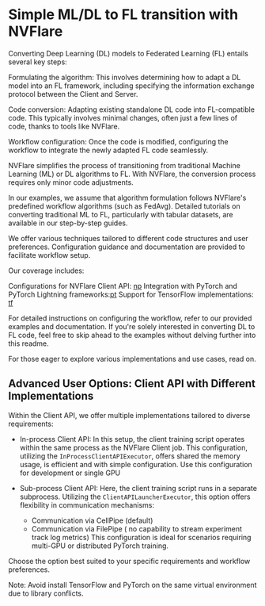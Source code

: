 # Simple ML/DL to FL transition with NVFlare


Converting Deep Learning (DL) models to Federated Learning (FL) entails several key steps:

Formulating the algorithm: This involves determining how to adapt a DL model into an FL framework, including specifying the information exchange protocol between the Client and Server.

Code conversion: Adapting existing standalone DL code into FL-compatible code. This typically involves minimal changes, often just a few lines of code, thanks to tools like NVFlare.

Workflow configuration: Once the code is modified, configuring the workflow to integrate the newly adapted FL code seamlessly.

NVFlare simplifies the process of transitioning from traditional Machine Learning (ML) or DL algorithms to FL. With NVFlare, the conversion process requires only minor code adjustments.

In our examples, we assume that algorithm formulation follows NVFlare's predefined workflow algorithms (such as FedAvg). Detailed tutorials on converting traditional ML to FL, particularly with tabular datasets, are available in our step-by-step guides.

We offer various techniques tailored to different code structures and user preferences. Configuration guidance and documentation are provided to facilitate workflow setup.

Our coverage includes:

Configurations for NVFlare Client API: [np](./np/README.md)
Integration with PyTorch and PyTorch Lightning frameworks:[pt](./pt/README.md)
Support for TensorFlow implementations: [tf](./tf/README.md)

For detailed instructions on configuring the workflow, refer to our provided examples and documentation.
If you're solely interested in converting DL to FL code, feel free to skip ahead to the examples without delving further into this readme.

For those eager to explore various implementations and use cases, read on.

## Advanced User Options: Client API with Different Implementations

Within the Client API, we offer multiple implementations tailored to diverse requirements:

* In-process Client API: In this setup, the client training script operates within the same process as the NVFlare Client job.
This configuration, utilizing the ```InProcessClientAPIExecutor```, offers shared the memory usage, is efficient and with simple configuration. 
Use this configuration for development or single GPU

* Sub-process Client API: Here, the client training script runs in a separate subprocess.
Utilizing the ```ClientAPILauncherExecutor```, this option offers flexibility in communication mechanisms:
  * Communication via CellPipe (default)
  * Communication via FilePipe ( no capability to stream experiment track log metrics) 
This configuration is ideal for scenarios requiring multi-GPU or distributed PyTorch training.
  

Choose the option best suited to your specific requirements and workflow preferences.

Note: Avoid install TensorFlow and PyTorch on the same virtual environment due to library conflicts.
